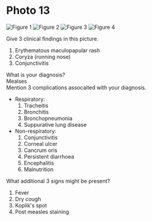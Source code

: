 # Photo 13

![Figure 1](/paediatrics/photo/13a.png)
![Figure 2](/paediatrics/photo/13b.png)
![Figure 3](/paediatrics/photo/13c.png)
![Figure 4](/paediatrics/photo/13d.png)

<detials>
<summary>Give 3 clinical findings in this picture.</summary>

1. Erythematous maculopapular rash
1. Coryza (running nose)
1. Conjunctivitis

</detials>

<detials>
<summary>What is your diagnosis?</summary>
Mealses
</detials>

<detials>
<summary>Mention 3 complications assocaited with your diagnosis.</summary>

- Respiratory:
  1. Tracheitis
  1. Bronchitis
  1. Bronchopneumonia
  1. Suppurative lung disease
- Non-respiratory:
  1. Conjunctivitis
  1. Corneal ulcer
  1. Cancrum oris
  1. Persistent diarrhoea
  1. Encephalitis
  1. Malnutrition

</detials>

<detials>
<summary>What additional 3 signs might be present?</summary>

1. Fever
1. Dry cough
1. Koplik's spot
1. Post measles staining

</detials>
